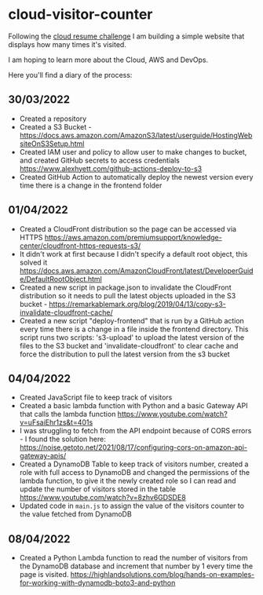 # cloud-visitor-counter
Following the [cloud resume challenge](https://cloudresumechallenge.dev/docs/the-challenge/aws/) I am building a simple website that displays how many times it's visited. 

I am hoping to learn more about the Cloud, AWS and DevOps.

Here you'll find a diary of the process:

## 30/03/2022
- Created a repository
- Created a S3 Bucket - https://docs.aws.amazon.com/AmazonS3/latest/userguide/HostingWebsiteOnS3Setup.html
- Created IAM user and policy to allow user to make changes to bucket, and created GitHub secrets to access credentials https://www.alexhyett.com/github-actions-deploy-to-s3
- Created GitHub Action to automatically deploy the newest version every time there is a change in the frontend folder

## 01/04/2022
- Created a CloudFront distribution so the page can be accessed via HTTPS https://aws.amazon.com/premiumsupport/knowledge-center/cloudfront-https-requests-s3/
- It didn't work at first because I didn't specify a default root object, this solved it https://docs.aws.amazon.com/AmazonCloudFront/latest/DeveloperGuide/DefaultRootObject.html
- Created a new script in package.json to invalidate the CloudFront distribution so it needs to pull the latest objects uploaded in the S3 bucket - https://remarkablemark.org/blog/2019/04/13/copy-s3-invalidate-cloudfront-cache/
- Created a new script "deploy-frontend" that is run by a GitHub action every time there is a change in a file inside the frontend directory. This script runs two scripts: 's3-upload' to upload the latest version of the files to the S3 bucket and 'invalidate-cloudfront' to clear cache and force the distribution to pull the latest version from the s3 bucket

## 04/04/2022
- Created JavaScript file to keep track of visitors
- Created a basic lambda function with Python and a basic Gateway API that calls the lambda function https://www.youtube.com/watch?v=uFsaiEhr1zs&t=401s
- I was struggling to fetch from the API endpoint because of CORS errors - I found the solution here: https://noise.getoto.net/2021/08/17/configuring-cors-on-amazon-api-gateway-apis/
- Created a DynamoDB Table to keep track of visitors number, created a role with full access to DynamoDB and changed the permissions of the lambda function, to give it the newly created role so I can read and update the number of visitors stored in the table https://www.youtube.com/watch?v=8zhv6GDSDE8
- Updated code in `main.js` to assign the value of the visitors counter to the value fetched from DynamoDB

## 08/04/2022
- Created a Python Lambda function to read the number of visitors from the DynamoDB database and increment that number by 1 every time the page is visited. https://highlandsolutions.com/blog/hands-on-examples-for-working-with-dynamodb-boto3-and-python
